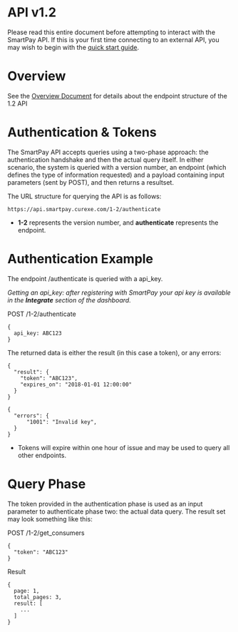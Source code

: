 # API v1.2

Please read this entire document before attempting to interact with the SmartPay API. If this is your first time connecting to an external API, you may wish to begin with the [quick start guide](quickstart/tutorial.md).

# Overview

See the [Overview Document](overview.md) for details about the endpoint structure of the 1.2 API

# Authentication & Tokens

The SmartPay API accepts queries using a two-phase approach: the authentication handshake and then the actual query itself. In either scenario, the system is queried with a version number, an endpoint (which defines the type of information requested) and a payload containing input parameters (sent by POST), and then returns a resultset.

The URL structure for querying the API is as follows:

```
https://api.smartpay.curexe.com/1-2/authenticate
```

* <b>1-2</b> represents the version number, and <b>authenticate</b> represents the endpoint.

# Authentication Example

The endpoint /authenticate is queried with a api_key.  

<i>Getting an api_key: after registering with SmartPay your api key is available in the <b>Integrate</b> section of the dashboard.</i>

POST /1-2/authenticate
```
{
  api_key: ABC123
}
```

The returned data is either the result (in this case a token), or any errors:

```
{
  "result": {
    "token": "ABC123",
    "expires_on": "2018-01-01 12:00:00"
  }
}
```

```
{
  "errors": {
      "1001": "Invalid key",
  }
}
```

* Tokens will expire within one hour of issue and may be used to query all other endpoints.

# Query Phase

The token provided in the authentication phase is used as an input parameter to authenticate phase two: the actual data query. The result set may look something like this:

POST /1-2/get_consumers
```
{
  "token": "ABC123"
}
```

Result
```
{
  page: 1,
  total_pages: 3,
  result: [
    ...
  ]
}
```
